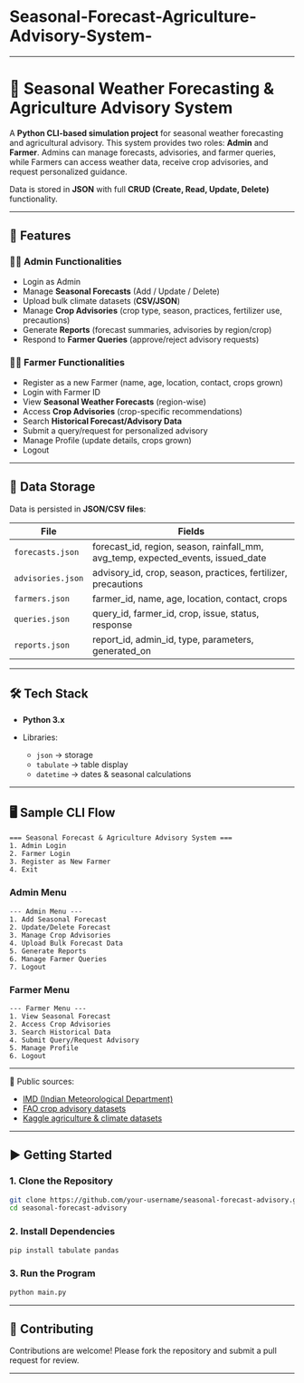 # Seasonal-Forecast-Agriculture-Advisory-System-




---

# 🌾 Seasonal Weather Forecasting & Agriculture Advisory System

A **Python CLI-based simulation project** for seasonal weather forecasting and agricultural advisory.
This system provides two roles: **Admin** and **Farmer**. Admins can manage forecasts, advisories, and farmer queries, while Farmers can access weather data, receive crop advisories, and request personalized guidance.

Data is stored in **JSON** with full **CRUD (Create, Read, Update, Delete)** functionality.

---

## 🚀 Features

### 👨‍💼 Admin Functionalities

* Login as Admin
* Manage **Seasonal Forecasts** (Add / Update / Delete)
* Upload bulk climate datasets (**CSV/JSON**)
* Manage **Crop Advisories** (crop type, season, practices, fertilizer use, precautions)
* Generate **Reports** (forecast summaries, advisories by region/crop)
* Respond to **Farmer Queries** (approve/reject advisory requests)

### 👩‍🌾 Farmer Functionalities

* Register as a new Farmer (name, age, location, contact, crops grown)
* Login with Farmer ID
* View **Seasonal Weather Forecasts** (region-wise)
* Access **Crop Advisories** (crop-specific recommendations)
* Search **Historical Forecast/Advisory Data**
* Submit a query/request for personalized advisory
* Manage Profile (update details, crops grown)
* Logout

---

## 📂 Data Storage

Data is persisted in **JSON/CSV files**:

| File              | Fields                                                                                |
| ----------------- | ------------------------------------------------------------------------------------- |
| `forecasts.json`  | forecast\_id, region, season, rainfall\_mm, avg\_temp, expected\_events, issued\_date |
| `advisories.json` | advisory\_id, crop, season, practices, fertilizer, precautions                        |
| `farmers.json`    | farmer\_id, name, age, location, contact, crops                                       |
| `queries.json`    | query\_id, farmer\_id, crop, issue, status, response                                  |
| `reports.json`    | report\_id, admin\_id, type, parameters, generated\_on                                |

---

## 🛠 Tech Stack

* **Python 3.x**
* Libraries:

  * `json` → storage
  * `tabulate` → table display
  * `datetime` → dates & seasonal calculations
 

---

## 🖥 Sample CLI Flow

```text
=== Seasonal Forecast & Agriculture Advisory System ===
1. Admin Login
2. Farmer Login
3. Register as New Farmer
4. Exit
```

### Admin Menu

```text
--- Admin Menu ---
1. Add Seasonal Forecast
2. Update/Delete Forecast
3. Manage Crop Advisories
4. Upload Bulk Forecast Data
5. Generate Reports
6. Manage Farmer Queries
7. Logout
```

### Farmer Menu

```text
--- Farmer Menu ---
1. View Seasonal Forecast
2. Access Crop Advisories
3. Search Historical Data
4. Submit Query/Request Advisory
5. Manage Profile
6. Logout
```

---


🔗 Public sources:

* [IMD (Indian Meteorological Department)](https://mausam.imd.gov.in/)
* [FAO crop advisory datasets](https://www.fao.org/)
* [Kaggle agriculture & climate datasets](https://www.kaggle.com/datasets)


---

## ▶️ Getting Started

### 1. Clone the Repository

```bash
git clone https://github.com/your-username/seasonal-forecast-advisory.git
cd seasonal-forecast-advisory
```

### 2. Install Dependencies

```bash
pip install tabulate pandas
```

### 3. Run the Program

```bash
python main.py
```

---

## 🤝 Contributing

Contributions are welcome! Please fork the repository and submit a pull request for review.



---


